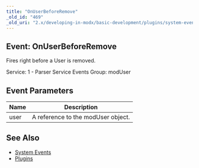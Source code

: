 ```yaml
---
title: "OnUserBeforeRemove"
_old_id: "469"
_old_uri: "2.x/developing-in-modx/basic-development/plugins/system-events/onuserbeforeremove"
---
```


## Event: OnUserBeforeRemove

Fires right before a User is removed.

Service: 1 - Parser Service Events
Group: modUser

## Event Parameters

| Name | Description                        |
| ---- | ---------------------------------- |
| user | A reference to the modUser object. |

## See Also

- [System Events](extending-modx/plugins/system-events "System Events")
- [Plugins](extending-modx/plugins "Plugins")
